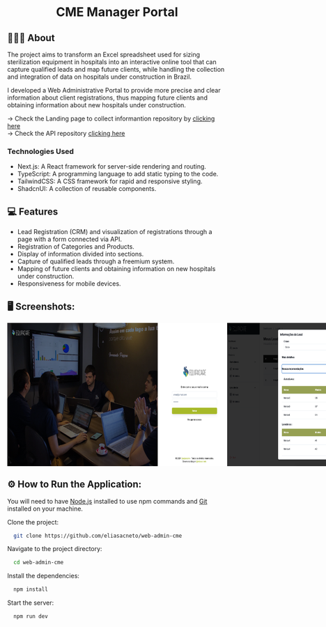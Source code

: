 <h1 align="center">
  CME Manager Portal
</h1>

## 👨🏻‍💻 About

The project aims to transform an Excel spreadsheet used for sizing sterilization equipment in hospitals into an interactive online tool that can capture qualified leads and map future clients, while handling the collection and integration of data on hospitals under construction in Brazil.

I developed a Web Administrative Portal to provide more precise and clear information about client registrations, thus mapping future clients and obtaining information about new hospitals under construction.

→ Check the Landing page to collect informantion repository by [clicking here](https://github.com/eliasacneto/web-cme)<br/>
→ Check the API repository [clicking here](https://github.com/eliasacneto/api-cme)<br/>

### Technologies Used

- Next.js: A React framework for server-side rendering and routing.
- TypeScript: A programming language to add static typing to the code.
- TailwindCSS: A CSS framework for rapid and responsive styling.
- ShadcnUI: A collection of reusable components.

## 💻 Features

- Lead Registration (CRM) and visualization of registrations through a page with a form connected via API.
- Registration of Categories and Products.
- Display of information divided into sections.
- Capture of qualified leads through a freemium system.
- Mapping of future clients and obtaining information on new hospitals under construction.
- Responsiveness for mobile devices.

## 🖥️ Screenshots:

<div align="center" style="display: flex; gap:1px">
  <img alt="" src="./public/assets/images/screenshots/login.png" width="100%">
  <img alt="" src="./public/assets/images/screenshots/details.png" width="100%"><br/>
  <img alt="" src="./public/assets/images/screenshots/categories.png" width="100%">
  <img alt="" src="./public/assets/images/screenshots/products.png" width="100%"><br/>
  <img alt="" src="./public/assets/images/screenshots/mobile-login.png" width="30%">
  <img alt="" src="./public/assets/images/screenshots/mobile-menu.png" width="30%">
</div>

## ⚙️ How to Run the Application:

You will need to have [Node.js](https://nodejs.org/en) installed to use npm commands and [Git](https://git-scm.com/) installed on your machine.

Clone the project:

```bash
  git clone https://github.com/eliasacneto/web-admin-cme
```

Navigate to the project directory:

```bash
  cd web-admin-cme
```

Install the dependencies:

```bash
  npm install
```

Start the server:

```bash
  npm run dev
```
